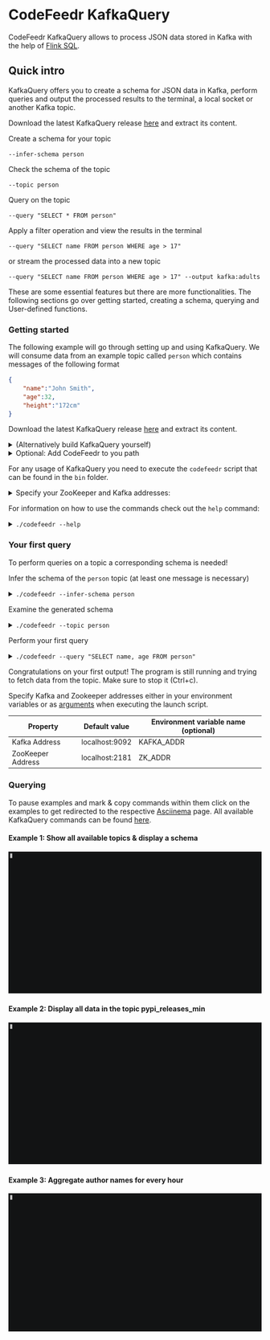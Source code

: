 # CodeFeedr KafkaQuery

CodeFeedr KafkaQuery allows to process JSON data stored in Kafka with the help of [Flink SQL](https://ci.apache.org/projects/flink/flink-docs-release-1.12/dev/table/sql/queries.html#operations).

<!---
SOME NICE VIDEO WITH SOME SOMEWHAT SIMPLE QUERY: "SELECT name from person where age < 80"
-->

## Quick intro

KafkaQuery offers you to create a schema for JSON data in Kafka, perform queries and output the processed results to the terminal, a local socket or another Kafka topic.

Download the latest KafkaQuery release [here](https://github.com/codefeedr/kafkaquery/releases) and extract its content. 

Create a schema for your topic

    --infer-schema person

Check the schema of the topic

    --topic person

Query on the topic

    --query "SELECT * FROM person"
    
Apply a filter operation and view the results in the terminal

    --query "SELECT name FROM person WHERE age > 17"
    
or stream the processed data into a new topic

    --query "SELECT name FROM person WHERE age > 17" --output kafka:adults

These are some essential features but there are more functionalities. The following sections go over getting started, creating a schema, querying and User-defined functions.

### Getting started

The following example will go through setting up and using KafkaQuery. We will consume data from an example topic called `person` which contains messages of the following format  

```json
{	
	"name":"John Smith",
	"age":32,
	"height":"172cm"
}
```

Download the latest KafkaQuery release [here](https://github.com/codefeedr/kafkaquery/releases) and extract its content. 

<details> 
<summary>(Alternatively build KafkaQuery yourself)</summary>
<br>

Clone the project and open it as a sbt project. Run `sbt pack` to create a package folder containing program launch scripts in the following directory: ```target/pack/bin/kafkaquery/bin```


</details>

<details> 
<summary>Optional: Add CodeFeedr to you path</summary>


```
export PATH=$PATH:<path to bin folder>

e.g. export PATH=$PATH:/Users/MyUsername/Documents/kafkaquery/target/pack/bin
```

</details>

For any usage of KafkaQuery you need to execute the `codefeedr` script that can be found in the `bin` folder.

<details>
	<summary>Specify your ZooKeeper and Kafka addresses:</summary>

***

**By either**

<details>
	<summary>Setting environment variables for your ZooKeeper and Kafka addresses:</summary>

<br>

| Property          | Default value  |Environment variable name (optional) |
|-------------------|----------------|-------------------------------------|
| Kafka Address     | localhost:9092 |KAFKA_ADDR                           |
| ZooKeeper Address | localhost:2181 |ZK_ADDR                              |
<br>

</details>

**Or**

<details>
	<summary>Specifying your ZooKeeper and Kafka addresses for every execution:</summary>
<br>

Always append the following options to your command when running the program


`--zookeeper <address> --kafka <address>`

</details>

***

</details>


 <!--Maybe more details on how to execute the script? Maybe add a nice link on how to execute scripts-->

For information on how to use the commands check out the `help` command:

<details>
	<summary><code>./codefeedr --help</code></summary>

```
Codefeedr CLI 1.0.0
Usage: codefeedr [options]

  -q, --query <query>      Allows querying available data sources through Flink SQL. query - valid Flink SQL query. More information about Flink SQL can be found at: https://ci.apache.org/projects/flink/flink-docs-release-1.9/dev/table/sql.html.
  -p, --port <port>        Writes the output data of the given query to a socket which gets created with the specified port. Local connection with the host can be done by e.g. netcat.
  -k, --kafka_topic <kafka-topic>
                           Writes the output data of the given query to the specified Kafka topic. If the Kafka topic does not exist, it will be created.
  -t, --timeout <seconds>  Specifies a timeout in seconds. If no message is received for the duration of the timeout the program terminates.
  --from-earliest          Specifies that the data is consumed from the earliest offset.If no state is specified the query results will be printed from EARLIEST.
  --from-latest            Specifies that the data is consumed from the latest offset.
  --topic <topic_name>     Output the specified topic's schema which entails the field names and types.
  --topics                 List all topic names for which a schema is available.
  --schema:<topic_name>=<avro_Schema_file>
                           Updates the schema for the specified topic with the given Avro schema (as a file).
  --infer-schema <topic_name>
                           Infers and registers an Avro schema for the specified topic.
  --kafka <Kafka_address>  Sets the Kafka address for the execution.
  --zookeeper <ZK_address>
                           Sets the ZooKeeper address for the execution.
  --udf <function_file1,function_file2...>
                           Registers the specified User defined functions for usage in queries.
  -h, --help
```
</details>


### Your first query

To perform queries on a topic a corresponding schema is needed!

Infer the schema of the `person` topic (at least one message is necessary)

<details>
	<summary><code>./codefeedr --infer-schema person</code></summary>

`Successfully generated schema for topic person`
</details>

<!-- INFERENCE FAILS CASE EXPLANATION? Maybe make a collapse box with a small example on how when to decide for map-->


Examine the generated schema

<details>
	<summary><code>./codefeedr --topic person</code></summary>

```
{
  "type" : "record",
  "name" : "person",
  "namespace" : "infer",
  "fields" : [ {
    "name" : "name",
    "type" : "string"
  }, {
    "name" : "age",
    "type" : "long"
  }, {
    "name" : "height",
    "type" : "string"
  } ]
}
```
</details>

Perform your first query

<details>
	<summary><code>./codefeedr --query "SELECT name, age FROM person"</code></summary>

```
John Smith,32
Galen Evan,24
Rowen Alexa,16
Celine Lita,26
Paula Bess,15
Noble Leanna,52
Tami Bethany,39
Jessye Joby,41
Ike Marlowe,12
Emmeline Vale,23
```

</details>

Congratulations on your first output! The program is still running and trying to fetch data from the topic. Make sure to stop it (Ctrl+c).


Specify Kafka and Zookeeper addresses either in your environment variables or as [arguments](#address)  when executing the launch script.<br/>


| Property          | Default value  |Environment variable name (optional) |
|-------------------|----------------|-------------------------------------|
| Kafka Address     | localhost:9092 |KAFKA_ADDR                           |
| ZooKeeper Address | localhost:2181 |ZK_ADDR                              |

### Querying 

To pause examples and mark & copy commands within them click on the examples to get redirected to the respective [Asciinema](https://asciinema.org/) page.
All available KafkaQuery commands can be found [here](https://github.com/codefeedr/kafkaquery/wiki/Commands).


#### Example 1: Show all available topics & display a schema
[![asciinema page](docs/UsageExamples/showTopics.gif)](https://asciinema.org/a/360404)

#### Example 2: Display all data in the topic pypi_releases_min 
[![asciinema page](docs/UsageExamples/selectAll.gif)](https://asciinema.org/a/360660)

#### Example 3: Aggregate author names for every hour
[![asciinema page](docs/UsageExamples/aggregateAuthors.gif)](https://asciinema.org/a/360672)
